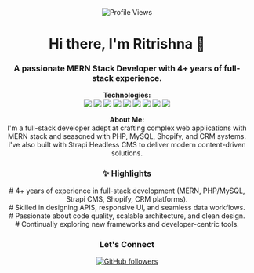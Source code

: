 <div align="center">

  <img src="https://komarev.com/ghpvc/?username=RitrishnaDeyChowdhury&color=green" alt="Profile Views" />

  <h1>Hi there, I'm Ritrishna 👋</h1>
  
  <h3>A passionate <strong>MERN Stack Developer</strong> with 4+ years of full-stack experience.</h3>
  
  <p>
    <strong>Technologies:</strong><br>
    <img src="https://img.shields.io/badge/React-20232A?style=for-the-badge&logo=react&logoColor=61DAFB" />
    <img src="https://img.shields.io/badge/Node.js-339933?style=for-the-badge&logo=nodedotjs&logoColor=white" />
    <img src="https://img.shields.io/badge/Express.js-000000?style=for-the-badge" />
    <img src="https://img.shields.io/badge/MongoDB-47A248?style=for-the-badge&logo=mongodb&logoColor=white" />
    <img src="https://img.shields.io/badge/MySQL-003B57?style=for-the-badge&logo=mysql&logoColor=white" />
    <img src="https://img.shields.io/badge/PHP-777BB4?style=for-the-badge&logo=php&logoColor=white" />
    <img src="https://img.shields.io/badge/Shopify-96BF48?style=for-the-badge&logo=shopify&logoColor=white" />
    <img src="https://img.shields.io/badge/Strapi-2F2E33?style=for-the-badge" />
    <img src="https://img.shields.io/badge/CRM-Integrator-blue?style=for-the-badge" />
  </p>

  <p>
    <strong>About Me:</strong><br>
    I'm a full-stack developer adept at crafting complex web applications with MERN stack and seasoned with PHP, MySQL, Shopify, and CRM systems. I've also built with Strapi Headless CMS to deliver modern content-driven solutions.
  </p>

  <h3>✨ Highlights</h3>
  # 4+ years of experience in full-stack development (MERN, PHP/MySQL, Strapi CMS, Shopify, CRM platforms).<br>
  # Skilled in designing APIS, responsive UI, and seamless data workflows.<br>
  # Passionate about code quality, scalable architecture, and clean design.<br>
  # Continually exploring new frameworks and developer-centric tools.

  <h3> Let's Connect</h3>
  <p>
    <a href="https://github.com/RitrishnaDeyChowdhury"><img alt="GitHub followers" src="https://img.shields.io/github/followers/RitrishnaDeyChowdhury?label=GitHub%20Followers&style=social" /></a>
  </p>

</div>
